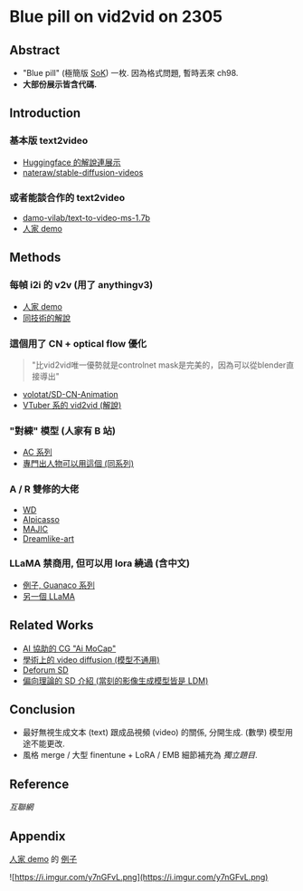 # Blue pill on vid2vid on 2305 #

## Abstract ##

- "Blue pill" (極簡版 [SoK](https://blog.csdn.net/u010970698/article/details/109106690)) 一枚. 因為格式問題, 暫時丟來 ch98.
- **大部份展示皆含代碼.**

## Introduction ##

### 基本版 text2video ###
- [Huggingface 的解說連展示](https://huggingface.co/blog/text-to-video)
- [nateraw/stable-diffusion-videos](https://github.com/nateraw/stable-diffusion-videos#readme)

### 或者能談合作的 text2video ###
- [damo-vilab/text-to-video-ms-1.7b](https://huggingface.co/damo-vilab/text-to-video-ms-1.7b)
- [人家 demo](https://huggingface.co/spaces/damo-vilab/modelscope-text-to-video-synthesis)

## Methods ##

### 每幀 i2i 的 v2v (用了 anythingv3) ###
- [人家 demo](https://huggingface.co/spaces/doevent/video_to_video_diffusion)
- [同技術的解說](https://www.youtube.com/watch?v=sVmi2Yp43c0&ab_channel=MDMZ)

### 這個用了 CN + optical flow 優化 ###

> "比vid2vid唯一優勢就是controlnet mask是完美的，因為可以從blender直接導出"

- [volotat/SD-CN-Animation](https://github.com/volotat/SD-CN-Animation)
- [VTuber 系的 vid2vid (解說)](https://note.com/alone1m/n/n5579c1b170c7)

### "對練" 模型 (人家有 B 站) ###
- [AC 系列](https://huggingface.co/JosephusCheung/ACertainty)
- [專門出人物可以用這個 (同系列)](https://huggingface.co/JosephusCheung/ACertainThing)

### A / R 雙修的大佬 ###
- [WD](https://huggingface.co/waifu-diffusion/wd-1-5-beta2-extra)
- [AIpicasso](https://huggingface.co/aipicasso/cool-japan-diffusion-2-1-2)
- [MAJIC](https://civitai.com/models/41865/majicmix-fantasy)
- [Dreamlike-art](https://huggingface.co/dreamlike-art/dreamlike-photoreal-2.0)


### LLaMA 禁商用, 但可以用 lora 繞過 (含中文) ###
- [例子, Guanaco 系列](https://huggingface.co/KBlueLeaf/guanaco-7B-leh)
- [另一個 LLaMA](https://github.com/ymcui/Chinese-LLaMA-Alpaca)

## Related Works ##

- [AI 協助的 CG "Ai MoCap"](https://www.rokoko.com/)
- [學術上的 video diffusion (模型不通用)](https://github.com/lucidrains/video-diffusion-pytorch)
- [Deforum SD](https://github.com/deforum-art/deforum-stable-diffusion)
- [偏向理論的 SD 介紹 (當刻的影像生成模型皆是 LDM)](https://www.zhihu.com/question/575509366)

## Conclusion ##

- 最好無視生成文本 (text) 跟成品視頻 (video) 的關係, 分開生成. (數學) 模型用途不能更改.
- 風格 merge / 大型 finentune + LoRA / EMB 細節補充為 *獨立題目*.

## Reference ##

*互聯網*

## Appendix ##

[人家 demo](https://huggingface.co/spaces/damo-vilab/modelscope-text-to-video-synthesis) 的 [例子](https://imgur.com/a/85UvVGN)

![https://i.imgur.com/y7nGFvL.png](https://i.imgur.com/y7nGFvL.png)
